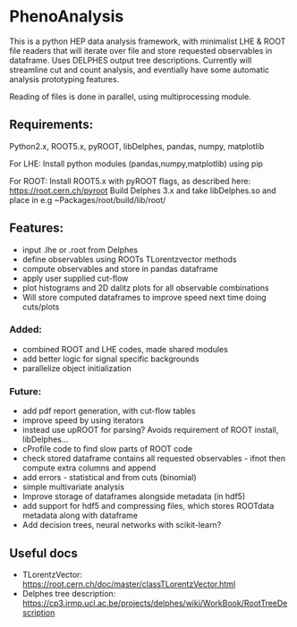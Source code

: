 # PhenoAnalysis
This is a python HEP data analysis framework, with minimalist LHE & ROOT file readers that will iterate over file and store requested observables
in dataframe. Uses DELPHES output tree descriptions. Currently will streamline cut and count analysis, and eventially have some automatic analysis prototyping features.

Reading of files is done in parallel, using multiprocessing module.

## Requirements:
Python2.x, ROOT5.x, pyROOT, libDelphes, pandas, numpy, matplotlib

For LHE:
Install python modules (pandas,numpy,matplotlib) using pip

For ROOT:
Install ROOT5.x with pyROOT flags, as described here: https://root.cern.ch/pyroot
Build Delphes 3.x and take libDelphes.so and place in e.g ~Packages/root/build/lib/root/


## Features:
* input .lhe or .root from Delphes
* define observables using ROOTs TLorentzvector methods
* compute observables and store in pandas dataframe
* apply user supplied cut-flow
* plot histograms and 2D dalitz plots for all observable combinations
* Will store computed dataframes to improve speed next time doing cuts/plots

### Added:
* combined ROOT and LHE codes, made shared modules
* add better logic for signal specific backgrounds
* parallelize object initialization

### Future:
* add pdf report generation, with cut-flow tables
* improve speed by using iterators
* instead use upROOT for parsing? Avoids requirement of ROOT install, libDelphes...
* cProfile code to find slow parts of ROOT code
* check stored dataframe contains all requested observables - ifnot then compute extra columns and append
* add errors - statistical and from cuts (binomial)
* simple multivariate analysis
* Improve storage of dataframes alongside metadata (in hdf5)
* add support for hdf5 and compressing files, which stores ROOTdata metadata along with dataframe
* Add decision trees, neural networks with scikit-learn?

## Useful docs
* TLorentzVector: https://root.cern.ch/doc/master/classTLorentzVector.html
* Delphes tree description: https://cp3.irmp.ucl.ac.be/projects/delphes/wiki/WorkBook/RootTreeDescription
